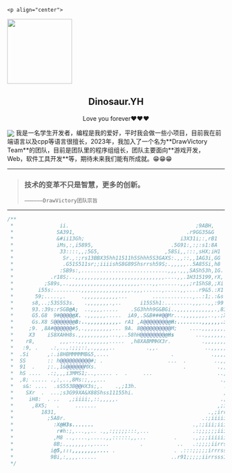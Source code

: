     <p align="center">
<img width="150" src="https://avatars.githubusercontent.com/u/114334287?v=4">
<h2 align="center">Dinosaur.YH</h2>
<p align="center">Love you forever❤❤❤</p>
</p>
<img align="center" src="https://github-readme-stats.vercel.app/api?username=dinowritecode&theme=dracula">
    我是一名学生开发者，编程是我的爱好，平时我会做一些小项目，目前我在前端语言以及cpp等语言很擅长，2023年，我加入了一个名为**DrawVictory Team**的团队，目前是团队里的程序组组长，团队主要面向**游戏开发，	Web，软件工具开发**等，期待未来我们能有所成就。😁😁😁

---

> ### **技术的变革不只是智慧，更多的创新。**
>
>     ——————DrawVictory团队宗旨

---

```c++
/**
 *               ii.                                         ;9ABH,        
 *              SA391,                                    .r9GG35&G        
 *              &#ii13Gh;                               i3X31i;:,rB1       
 *              iMs,:,i5895,                         .5G91:,:;:s1:8A       
 *               33::::,,;5G5,                     ,58Si,,:::,sHX;iH1      
 *                Sr.,:;rs13BBX35hh11511h5Shhh5S3GAXS:.,,::,,1AG3i,GG      
 *                .G51S511sr;;iiiishS8G89Shsrrsh59S;.,,,,,..5A85Si,h8      
 *               :SB9s:,............................,,,.,,,SASh53h,1G.     
 *            .r18S;..,,,,,,,,,,,,,,,,,,,,,,,,,,,,,....,,.1H315199,rX,     
 *          ;S89s,..,,,,,,,,,,,,,,,,,,,,,,,....,,.......,,,;r1ShS8,;Xi     
 *        i55s:.........,,,,,,,,,,,,,,,,.,,,......,.....,,....r9&5.:X1     
 *       59;.....,.     .,,,,,,,,,,,...        .............,..:1;.:&s     
 *      s8,..;53S5S3s.   .,,,,,,,.,..      i15S5h1:.........,,,..,,:99     
 *      93.:39s:rSGB@A;  ..,,,,.....    .SG3hhh9G&BGi..,,,,,,,,,,,,.,83    
 *      G5.G8  9#@@@@@X. .,,,,,,.....  iA9,.S&B###@@Mr...,,,,,,,,..,.;Xh   
 *      Gs.X8 S@@@@@@@B:..,,,,,,,,,,. rA1 ,A@@@@@@@@@H:........,,,,,,.iX:  
 *     ;9. ,8A#@@@@@@#5,.,,,,,,,,,... 9A. 8@@@@@@@@@@M;    ....,,,,,,,,S8  
 *     X3    iS8XAHH8s.,,,,,,,,,,...,..58hH@@@@@@@@@Hs       ...,,,,,,,:Gs   
 *    r8,        ,,,...,,,,,,,,,,.....  ,h8XABMMHX3r.          .,,,,,,,.rX:  
 *   :9, .    .:,..,:;;;::,.,,,,,..          .,,.               ..,,,,,,.59  
 *  .Si      ,:.i8HBMMMMMB&5,....                    .            .,,,,,.sMr 
 *  SS       :: h@@@@@@@@@@#; .                     ...  .         ..,,,,iM5 
 *  91  .    ;:.,1&@@@@@@MXs.                            .          .,,:,:&S 
 *  hS ....  .:;,,,i3MMS1;..,..... .  .     ...                     ..,:,.99 
 *  ,8; ..... .,:,..,8Ms:;,,,...                                     .,::.83 
 *   s&: ....  .sS553B@@HX3s;,.    .,;13h.                            .:::&1 
 *    SXr  .  ...;s3G99XA&X88Shss11155hi.                             ,;:h&, 
 *     iH8:  . ..   ,;iiii;,::,,,,,.                                 .;irHA  
 *      ,8X5;   .     .......                                       ,;iihS8Gi
 *         1831,                                                 .,;irrrrrs&@
 *           ;5A8r.                                            .:;iiiiirrss1H
 *             :X@H3s.......                                .,:;iii;iiiiirsrh
 *              r#h:;,...,,.. .,,:;;;;;:::,...              .:;;;;;;iiiirrss1
 *             ,M8 ..,....,.....,,::::::,,...         .     .,;;;iiiiiirss11h
 *             8B;.,,,,,,,.,.....          .           ..   .:;;;;iirrsss111h
 *            i@5,:::,,,,,,,,.... .                   . .:::;;;;;irrrss111111
 *            9Bi,:,,,,......                        ..r91;;;;;iirrsss1ss1111
 */
```
